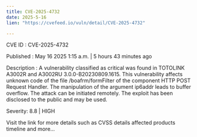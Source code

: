 ```yaml
---
title: CVE-2025-4732
date: 2025-5-16
lien: "https://cvefeed.io/vuln/detail/CVE-2025-4732"

---
```


CVE ID : CVE-2025-4732

Published :  May 16
2025
1:15 a.m. | 5 hours
43 minutes ago

Description : A vulnerability classified as critical was found in TOTOLINK A3002R and A3002RU 3.0.0-B20230809.1615. This vulnerability affects unknown code of the file /boafrm/formFilter of the component HTTP POST Request Handler. The manipulation of the argument ip6addr leads to buffer overflow. The attack can be initiated remotely. The exploit has been disclosed to the public and may be used.

Severity: 8.8 | HIGH

Visit the link for more details
such as CVSS details
affected products
timeline
and more...

